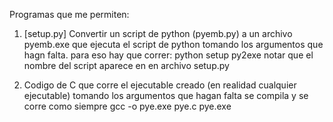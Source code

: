 Programas que me permiten:

1. [setup.py] Convertir un script de python (pyemb.py) a un archivo pyemb.exe que ejecuta el script de python tomando los argumentos que hagn falta.
	para eso hay que correr:
	python setup py2exe
	notar que el nombre del script aparece en en archivo setup.py

2. Codigo de C que corre el ejecutable creado (en realidad cualquier ejecutable) tomando los argumentos que hagan falta
	se compila y se corre como siempre
	gcc -o pye.exe pye.c
	pye.exe